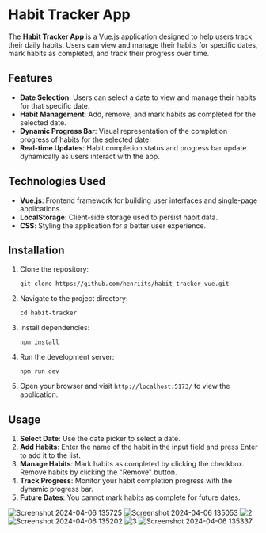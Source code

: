 # Habit Tracker App

The **Habit Tracker App** is a Vue.js application designed to help users track their daily habits. Users can view and manage their habits for specific dates, mark habits as completed, and track their progress over time.

## Features

-   **Date Selection**: Users can select a date to view and manage their habits for that specific date.
-   **Habit Management**: Add, remove, and mark habits as completed for the selected date.
-   **Dynamic Progress Bar**: Visual representation of the completion progress of habits for the selected date.
-   **Real-time Updates**: Habit completion status and progress bar update dynamically as users interact with the app.

## Technologies Used

-   **Vue.js**: Frontend framework for building user interfaces and single-page applications.
-   **LocalStorage**: Client-side storage used to persist habit data.
-   **CSS**: Styling the application for a better user experience.

## Installation

1. Clone the repository:

    ```
    git clone https://github.com/henriits/habit_tracker_vue.git 
    ```

2. Navigate to the project directory:

    ```
    cd habit-tracker
    ```

3. Install dependencies:

    ```
    npm install
    ```

4. Run the development server:

    ```
    npm run dev
    ```

5. Open your browser and visit `http://localhost:5173/` to view the application.

## Usage

1. **Select Date**: Use the date picker to select a date.
2. **Add Habits**: Enter the name of the habit in the input field and press Enter to add it to the list.
3. **Manage Habits**: Mark habits as completed by clicking the checkbox. Remove habits by clicking the "Remove" button.
4. **Track Progress**: Monitor your habit completion progress with the dynamic progress bar.
5. **Future Dates**: You cannot mark habits as complete for future dates.

![Screenshot 2024-04-06 135725](https://github.com/henriits/habit_tracker_vue/assets/121551949/89262516-7dbf-455f-94da-b90bb3062f64)
![Screenshot 2024-04-06 135053](https://github.com/henriits/habit_tracker_vue/assets/121551949/35d4166e-5b53-42bc-bfba-3509fe7e6739)
![2](https://github.com/henriits/habit_tracker_vue/assets/121551949/470da5f2-4b79-4ebb-9322-96496783b318)
![Screenshot 2024-04-06 135202](https://github.com/henriits/habit_tracker_vue/assets/121551949/4a1f843c-6a24-4ffe-8f0d-1c57f3e3daf9)
![3](https://github.com/henriits/habit_tracker_vue/assets/121551949/635f8cfa-1259-4ee7-99e2-08172188a4ad)
![Screenshot 2024-04-06 135337](https://github.com/henriits/habit_tracker_vue/assets/121551949/e5b4106e-ab66-47cb-8fb5-6da561c5f861)


